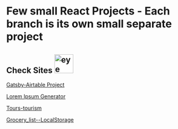 # Few small React Projects - Each branch is its own small separate project

## Check Sites <img src="https://www.northfultoneyecenter.com/wp-content/uploads/2019/07/Moving-eye-icon3.gif" alt="eye icon" width="50" style="background:white"/>



[Gatsby-Airtable Project](https://gatsby-airtable-design-project.netlify.app/)

[Lorem Ipsum Generator](https://generate-lorem.tenzin.eu/)

[Tours-tourism](https://tenzind12.github.io/Tours-react/)

[Grocery_list--LocalStorage](https://todo.tenzin.eu/)
